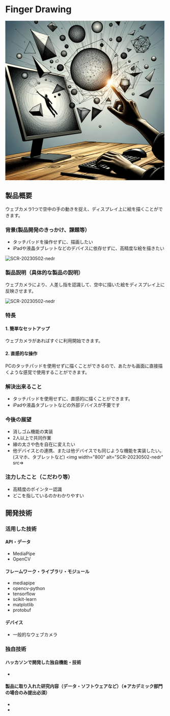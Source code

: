 # Finger Drawing

<img width="500" alt="SCR-20230502-nedr" src="data/instruction_finger_drawing.png">

## 製品概要
ウェブカメラ1つで空中の手の動きを捉え、ディスプレイ上に絵を描くことができます。

### 背景(製品開発のきっかけ、課題等）
- タッチパッドを操作せずに、描画したい
- iPadや液晶タブレットなどのデバイスに依存せずに、高精度な絵を描きたい

<img width="800" alt="SCR-20230502-nedr" src=data/image1.png>

### 製品説明（具体的な製品の説明）
ウェブカメラにより、人差し指を認識して、空中に描いた絵をディスプレイ上に反映させます。

<img width="800" alt="SCR-20230502-nedr" src=data/image2.png>

### 特長
#### 1. 簡単なセットアップ
ウェブカメラがあればすぐに利用開始できます。
#### 2. 直感的な操作
PCのタッチパッドを使用せずに描くことができるので、あたかも画面に直接描くような感覚で使用することができます。

### 解決出来ること
- タッチパッドを使用せずに、直感的に描くことができます。
- iPadや液晶タブレットなどの外部デバイスが不要です

### 今後の展望
- 消しゴム機能の実装
- 2人以上で共同作業
- 線の太さや色を自在に変えたい
- 他デバイスとの連携、または他デバイスでも同じような機能を実装したい。(スマホ、タブレットなど)
<img width="800" alt="SCR-20230502-nedr" src=>
### 注力したこと（こだわり等）
* 高精度のポインター認識
* どこを指しているのかわかりやすい

## 開発技術
### 活用した技術
#### API・データ
* MediaPipe
* OpenCV

#### フレームワーク・ライブラリ・モジュール
* mediapipe
* opencv-python
* tensorflow
* scikit-learn
* matplotlib
* protobuf

#### デバイス
* 一般的なウェブカメラ

### 独自技術
#### ハッカソンで開発した独自機能・技術
* 

#### 製品に取り入れた研究内容（データ・ソフトウェアなど）（※アカデミック部門の場合のみ提出必須）
* 
* 
